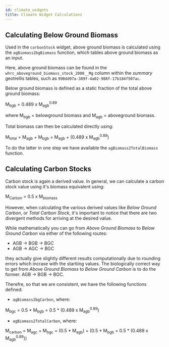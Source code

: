 ```yaml
---
id: climate_widgets
title: Climate Widget Calculations
---
```


## Calculating Below Ground Biomass

Used in the `carbonStock` widget, above ground biomass is calculated using the `agBiomass2bgBiomass` function, which tables above ground biomass as an input.

Here, above ground biomass can be found in the `whrc_aboveground_biomass_stock_2000__Mg` column within the _summary_ geotrellis tables, such as `998dd97a-389f-4a02-988f-17b184f507ac`.

Below ground biomass is defined as a static fraction of the total above ground biomass:

M<sub>bgb</sub> = 0.489 x M<sub>agb</sub><sup>0.89</sup>

where M<sub>bgb</sub> = belowground biomass and M<sub>agb</sub> = aboveground biomass.

Total biomass can then be calculated directly using:

M<sub>total</sub> = M<sub>agb</sub> + M<sub>bgb</sub> =  M<sub>agb</sub> + (0.489 x M<sub>agb</sub><sup>0.89</sup>)

To do the latter in one step we have available the `agBiomass2TotalBiomass` function.

## Calculating Carbon Stocks

Carbon stock is again a derived value. In general, we can calculate a carbon stock value using it's biomass equivalent using:

M<sub>Carbon</sub> = 0.5 x M<sub>biomass</sub>

However, when calculating the various derived values like *Below Ground Carbon*, or *Total Carbon Stock*, it's important to notice that there are two divergent methods for arriving at the desired value.

While mathematically you can go from *Above Ground Biomass* to *Below Ground Carbon* via either of the following routes:

 - AGB -> BGB -> BGC 
 - AGB -> AGC -> BGC
  
they actually give slightly different results computationally due to rounding errors which incrase with the startiing values. The biologically correct way to get from *Above Ground Biomass* to *Below Ground Carbon* is to do the former: AGB -> BGB -> BGC. 

Therefre, so that we are consistent, we have the following functions defined:

- `agBiomass2bgCarbon`, where:

M<sub>bgc</sub> = 0.5 * M<sub>bgb</sub> = 0.5 * (0.489 x M<sub>agb</sub><sup>0.89</sup>)

- `agBiomass2TotalCarbon`, where:

M<sub>carbon</sub> = M<sub>agc</sub> + M<sub>bgc</sub> = (0.5 * M<sub>agb</sub>) + (0.5 * M<sub>bgb</sub> = 0.5 * (0.489 x M<sub>agb</sub><sup>0.89</sup>))


